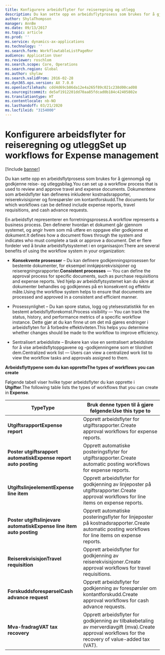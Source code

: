 ```yaml
---
title: Konfigurere arbeidsflyter for reiseregning og utlegg
description: Du kan sette opp en arbeidsflytprosess som brukes for å gjennomgå og godkjenne reise- og utleggsbilag.
author: ShylaThompson
manager: AnnBe
ms.date: 09/13/2017
ms.topic: article
ms.prod: ''
ms.service: dynamics-ax-applications
ms.technology: ''
ms.search.form: WorkflowtableListPageRnr
audience: Application User
ms.reviewer: roschlom
ms.search.scope: Core, Operations
ms.search.region: Global
ms.author: shylaw
ms.search.validFrom: 2016-02-28
ms.dyn365.ops.version: AX 7.0.0
ms.openlocfilehash: cdd4d69cb86da12e4a265f89c021c238d00cad08
ms.sourcegitcommit: de5af1912201dd70aa85fdcad0b184c42405802e
ms.translationtype: HT
ms.contentlocale: nb-NO
ms.lasthandoff: 03/21/2020
ms.locfileid: "3154000"
---
```

# <a name="set-up-workflows-for-expense-management"></a><span data-ttu-id="fd04c-103">Konfigurere arbeidsflyter for reiseregning og utlegg</span><span class="sxs-lookup"><span data-stu-id="fd04c-103">Set up workflows for Expense management</span></span>

[!include [banner](../includes/banner.md)]

<span data-ttu-id="fd04c-104">Du kan sette opp en arbeidsflytprosess som brukes for å gjennomgå og godkjenne reise- og utleggsbilag.</span><span class="sxs-lookup"><span data-stu-id="fd04c-104">You can set up a workflow process that is used to review and approve travel and expense documents.</span></span> <span data-ttu-id="fd04c-105">Dokumentene som arbeidsflyter kan defineres inkluderer kostnadsrapporter, reiserekvisisjoner og forespørsler om kontantforskudd.</span><span class="sxs-lookup"><span data-stu-id="fd04c-105">The documents for which workflows can be defined include expense reports, travel requisitions, and cash advance requests.</span></span>

<span data-ttu-id="fd04c-106">En arbeidsflyt representerer en forretningsprosess.</span><span class="sxs-lookup"><span data-stu-id="fd04c-106">A workflow represents a business process.</span></span> <span data-ttu-id="fd04c-107">Den definerer hvordan et dokument går gjennom systemet, og angir hvem som må utføre en oppgave eller godkjenne et dokument.</span><span class="sxs-lookup"><span data-stu-id="fd04c-107">It defines how a document flows through the system and indicates who must complete a task or approve a document.</span></span> <span data-ttu-id="fd04c-108">Det er flere fordeler ved å bruke arbeidsflytsystemet i en organisasjon:</span><span class="sxs-lookup"><span data-stu-id="fd04c-108">There are several benefits of using the workflow system in your organization:</span></span>

-   <span data-ttu-id="fd04c-109">**Konsekvente prosesser** – Du kan definere godkjenningsprosessen for bestemte dokumenter, for eksempel innkjøpsrekvisisjoner og reiseregningsrapporter.</span><span class="sxs-lookup"><span data-stu-id="fd04c-109">**Consistent processes** — You can define the approval process for specific documents, such as purchase requisitions and expense reports.</span></span> <span data-ttu-id="fd04c-110">Ved hjelp av arbeidsflytsystemet kan du sikre at dokumenter behandles og godkjennes på en konsekvent og effektiv måte.</span><span class="sxs-lookup"><span data-stu-id="fd04c-110">Using the workflow system helps to ensure that documents are processed and approved in a consistent and efficient manner.</span></span>

-   <span data-ttu-id="fd04c-111">Prosessynlighet – Du kan spore status, logg og ytelsesstatistikk for en bestemt arbeidsflytforekomst.</span><span class="sxs-lookup"><span data-stu-id="fd04c-111">Process visibility — You can track the status, history, and performance metrics of a specific workflow instance.</span></span> <span data-ttu-id="fd04c-112">Dette gjør at du kan finne ut om det må gjøres endringer i arbeidsflyten for å forbedre effektiviteten.</span><span class="sxs-lookup"><span data-stu-id="fd04c-112">This helps you determine whether changes should be made to the workflow to improve efficiency.</span></span>

-   <span data-ttu-id="fd04c-113">Sentralisert arbeidsliste – Brukere kan vise en sentralisert arbeidsliste for å vise arbeidsflytoppgavene og -godkjenningene som er tilordnet dem.</span><span class="sxs-lookup"><span data-stu-id="fd04c-113">Centralized work list — Users can view a centralized work list to view the workflow tasks and approvals assigned to them.</span></span> 

<span data-ttu-id="fd04c-114">**Arbeidsflyttypene som du kan opprette**</span><span class="sxs-lookup"><span data-stu-id="fd04c-114">**The types of workflows you can create**</span></span>

<span data-ttu-id="fd04c-115">Følgende tabell viser hvilke typer arbeidsflyter du kan opprette i **Utgifter**.</span><span class="sxs-lookup"><span data-stu-id="fd04c-115">The following table lists the types of workflows that you can create in **Expense**.</span></span>


|              <span data-ttu-id="fd04c-116"><strong>Type</strong></span><span class="sxs-lookup"><span data-stu-id="fd04c-116"><strong>Type</strong></span></span>              |                   <span data-ttu-id="fd04c-117"><strong>Bruk denne typen til å gjøre følgende:</strong></span><span class="sxs-lookup"><span data-stu-id="fd04c-117"><strong>Use this type to</strong></span></span>                   |
|-------------------------------------------------|-----------------------------------------------------------------------|
|         <span data-ttu-id="fd04c-118"><strong>Utgiftsrapport</strong></span><span class="sxs-lookup"><span data-stu-id="fd04c-118"><strong>Expense report</strong></span></span>         |            <span data-ttu-id="fd04c-119">Opprett arbeidsflyter for utgiftsrapporter.</span><span class="sxs-lookup"><span data-stu-id="fd04c-119">Create approval workflows for expense reports.</span></span>             |
|  <span data-ttu-id="fd04c-120"><strong>Poster utgiftsrapport automatisk</strong></span><span class="sxs-lookup"><span data-stu-id="fd04c-120"><strong>Expense report auto posting</strong></span></span>   |        <span data-ttu-id="fd04c-121">Opprett automatiske posteringsflyter for utgiftsrapporter.</span><span class="sxs-lookup"><span data-stu-id="fd04c-121">Create automatic posting workflows for expense reports.</span></span>        |
|       <span data-ttu-id="fd04c-122"><strong>Utgiftslinjeelement</strong></span><span class="sxs-lookup"><span data-stu-id="fd04c-122"><strong>Expense line item</strong></span></span>        |     <span data-ttu-id="fd04c-123">Opprett arbeidsflyter for godkjenning av linjeposter på utgiftsrapporter.</span><span class="sxs-lookup"><span data-stu-id="fd04c-123">Create approval workflows for line items on expense reports.</span></span>      |
| <span data-ttu-id="fd04c-124"><strong>Poster utgiftslinjevare automatisk</strong></span><span class="sxs-lookup"><span data-stu-id="fd04c-124"><strong>Expense line item auto posting</strong></span></span> | <span data-ttu-id="fd04c-125">Opprett automatiske posteringsflyter for linjeposter på kostnadsrapporter.</span><span class="sxs-lookup"><span data-stu-id="fd04c-125">Create automatic posting workflows for line items on expense reports.</span></span> |
|       <span data-ttu-id="fd04c-126"><strong>Reiserekvisisjon</strong></span><span class="sxs-lookup"><span data-stu-id="fd04c-126"><strong>Travel requisition</strong></span></span>       |          <span data-ttu-id="fd04c-127">Opprett arbeidsflyter for godkjenning av reiserekvisisjoner.</span><span class="sxs-lookup"><span data-stu-id="fd04c-127">Create approval workflows for travel requisitions.</span></span>           |
|      <span data-ttu-id="fd04c-128"><strong>Forskuddsforespørsel</strong></span><span class="sxs-lookup"><span data-stu-id="fd04c-128"><strong>Cash advance request</strong></span></span>      |         <span data-ttu-id="fd04c-129">Opprett arbeidsflyter for godkjenning av forespørsler om kontantforskudd.</span><span class="sxs-lookup"><span data-stu-id="fd04c-129">Create approval workflows for cash advance requests.</span></span>          |
|        <span data-ttu-id="fd04c-130"><strong>Mva-fradrag</strong></span><span class="sxs-lookup"><span data-stu-id="fd04c-130"><strong>VAT tax recovery</strong></span></span>        | <span data-ttu-id="fd04c-131">Opprett arbeidsflyter for godkjenning av tilbakebetaling av merverdiavgift (mva).</span><span class="sxs-lookup"><span data-stu-id="fd04c-131">Create approval workflows for the recovery of value-added tax (VAT).</span></span>  |

